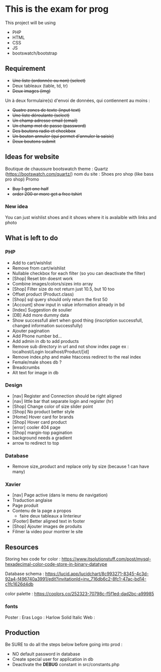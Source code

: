 # This is the exam for prog
This project will be using
- PHP
- HTML
- CSS
- JS
- bootswatch/bootstrap

## Requirement
- ~~Une liste (ordonnée ou non) (select)~~
- Deux tableaux (table, td, tr)
- ~~Deux images (img)~~

Un à deux formulaire(s) d'envoi de données, qui contiennent au moins :
- ~~Quatre zones de texte (input text)~~
- ~~Une liste déroulante (select)~~
- ~~Un champ adresse email (email)~~
- ~~Un champ mot de passe (password)~~
- ~~Des boutons radio et checkbox~~
- ~~Un bouton annuler (qui permet d'annuler la saisie)~~
- ~~Deux boutons submit~~

## Ideas for website
Boutique de chaussure
bootswatch theme : Quartz (https://bootswatch.com/quartz/)
nom du site : Shoes pro shop (like bass pro shop)
Promo
- ~~Buy 1 get one half~~
- ~~order 200 or more get a free tshirt~~

### New idea
You can just wishlist shoes and it shows where it is avalaible with links and photo

## What is left to do 
### PHP
- Add to cart/wishlist
- Remove from cart/wishlist
- Nullable checkbox for each filter (so you can deactivate the filter)
- [Shop] Reset btn doesnt work
- Combine images/colors/sizes into array
- [Shop] Filter size do not return just 10.5, but 10 too
- Offset product (Product.class)
- [Shop] sql query should only return the first 50
- [Account] show input in value information already in bd
- [Index] Suggestion de soulier
- [DB] Add more dummy data
- Show successfull alert when good thing (inscription successfull, changed information successfully)
- Ajouter pagination
- Add Phone number bd...
- Add admin in db to add products
- Remove sub directory in url and not show index page
ex : localhost/Login
localhost/Product/[id]
- Remove index.php and make htaccess redirect to the real index
- Female/male shoes db ?
- Breadcrumbs
- Alt text for image in db

### Design
- [nav] Register and Connection should be right aligned
- [nav] little bar that separate login and register (hr)
- [Shop] Change color of size slider point
- [Shop] No product better style
- [Home] Hover card for brands
- [Shop] Hover card product
- [error] cooler 404 page
- [Shop] margin-top pagination
- background needs a gradient
- arrow to redirect to top

### Database
- Remove size_product and replace only by size (because 1 can have many)


### Xavier
- [nav] Page active (dans le menu de navigation)
- Traduction anglaise
- Page produit
- Contenu de la page a propos
    - faire deux tableaux a linterieur
- [Footer] Better aligned text in footer
- [Shop] Ajouter images de produits
- Filmer la video pour montrer le site



## Resources
Storing hex code for color : https://www.itsolutionstuff.com/post/mysql-hexadecimal-color-code-store-in-binary-datatype

Database schema : https://lucid.app/lucidchart/8c993271-8345-4c3d-92a4-f496740a3991/edit?invitationId=inv_716db6c2-8fc1-47ac-bd14-c1fc1626d4db

color palette : https://coolors.co/252323-70798c-f5f1ed-dad2bc-a99985

### fonts
Poster          : Eras
Logo            : Harlow Solid Italic
Web             : 


## Production
Be SURE to do all the steps below before going into prod :
- NO default password in database
- Create special user for application in db
- Deactivate the __DEBUG__ constant in src/constants.php
